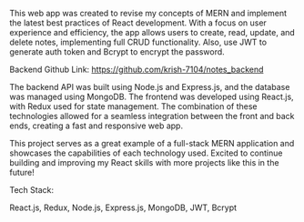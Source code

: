 This web app was created to revise my concepts of MERN and implement the latest best practices of React development. With a focus on user experience and efficiency, the app allows users to create, read, update, and delete notes, implementing full CRUD functionality. Also, use JWT to generate auth token and Bcrypt to encrypt the password.

Backend Github Link: https://github.com/krish-7104/notes_backend

The backend API was built using Node.js and Express.js, and the database was managed using MongoDB. The frontend was developed using React.js, with Redux used for state management. The combination of these technologies allowed for a seamless integration between the front and back ends, creating a fast and responsive web app.

This project serves as a great example of a full-stack MERN application and showcases the capabilities of each technology used. Excited to continue building and improving my React skills with more projects like this in the future!

Tech Stack:

React.js, 
Redux, 
Node.js, 
Express.js, 
MongoDB, JWT, Bcrypt
